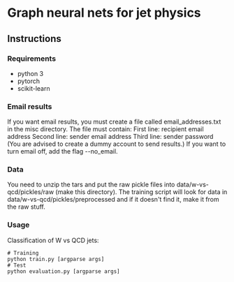 # Graph neural nets for jet physics


## Instructions

### Requirements

- python 3
- pytorch
- scikit-learn

### Email results
If you want email results, you must create a file called email_addresses.txt
in the misc directory. The file must contain:
First line: recipient email address
Second line: sender email address
Third line: sender password
(You are advised to create a dummy account to send results.)
If you want to turn email off, add the flag --no_email.

### Data

You need to unzip the tars and put the raw pickle files into data/w-vs-qcd/pickles/raw (make this directory).
The training script will look for data in  data/w-vs-qcd/pickles/preprocessed and if it doesn't find it, make it from the raw stuff.

### Usage

Classification of W vs QCD jets:

```
# Training
python train.py [argparse args]
# Test
python evaluation.py [argparse args]
```
